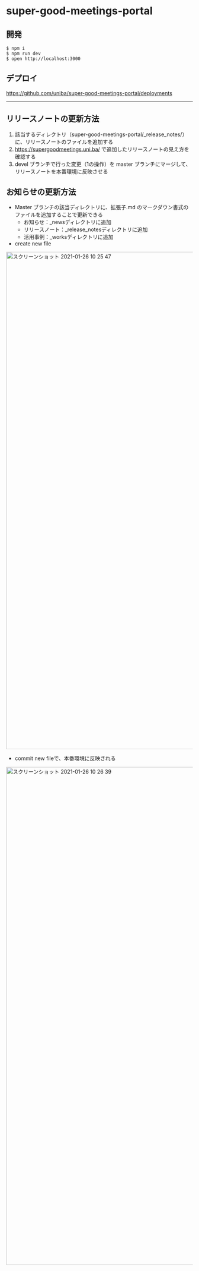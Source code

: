 # super-good-meetings-portal

## 開発

```
$ npm i
$ npm run dev
$ open http://localhost:3000
```

## デプロイ

https://github.com/uniba/super-good-meetings-portal/deployments

***

## リリースノートの更新方法

1. 該当するディレクトリ（super-good-meetings-portal/_release_notes/）に、リリースノートのファイルを追加する
2. https://supergoodmeetings.uni.ba/ で追加したリリースノートの見え方を確認する
3. devel ブランチで行った変更（1の操作）を master ブランチにマージして、リリースノートを本番環境に反映させる


## お知らせの更新方法

- Master ブランチの該当ディレクトリに、拡張子.md のマークダウン書式のファイルを追加することで更新できる
  - お知らせ：\_newsディレクトリに追加
  - リリースノート：\_release_notesディレクトリに追加
  - 活用事例：\_worksディレクトリに追加
- create new file 
<img width="1339" alt="スクリーンショット 2021-01-26 10 25 47" src="https://user-images.githubusercontent.com/55315690/105786977-62739180-5fc1-11eb-894a-167026c020a7.png">

- commit new fileで、本番環境に反映される
<img width="1341" alt="スクリーンショット 2021-01-26 10 26 39" src="https://user-images.githubusercontent.com/55315690/105786988-66071880-5fc1-11eb-9900-93451bb426c1.png">
